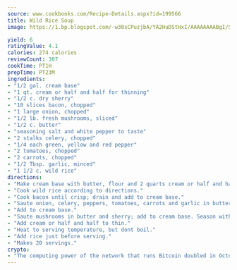 ```yaml
---
source: www.cookbooks.com/Recipe-Details.aspx?id=199566
title: Wild Rice Soup
image: https://1.bp.blogspot.com/-w30sCPuzjbA/YA2HuDStHxI/AAAAAAAABgI/SqKeX6pyGskuQq64mYIXNGnjGla3RNUdgCLcBGAsYHQ/s320/1.png

yield: 6
ratingValue: 4.1
calories: 274 calories
reviewCount: 307
cookTime: PT1H
prepTime: PT23M
ingredients:
- "1/2 gal. cream base"
- "1 qt. cream or half and half for thinning"
- "1/2 c. dry sherry"
- "10 slices bacon, chopped"
- "1 large onion, chopped"
- "1/2 lb. fresh mushrooms, sliced"
- "1/2 c. butter"
- "seasoning salt and white pepper to taste"
- "2 stalks celery, chopped"
- "1/4 each green, yellow and red pepper"
- "2 tomatoes, chopped"
- "2 carrots, chopped"
- "1/2 Tbsp. garlic, minced"
- "1 1/2 c. wild rice"
directions:
- "Make cream base with butter, flour and 2 quarts cream or half and half."
- "Cook wild rice according to directions."
- "Cook bacon until crisp; drain and add to cream base."
- "Saute onion, celery, peppers, tomatoes, carrots and garlic in butter."
- "Add to cream base."
- "Saute mushrooms in butter and sherry; add to cream base. Season with seasoning salt and white pepper."
- "Add cream or half and half to thin."
- "Heat to serving temperature, but dont boil."
- "Add rice just before serving."
- "Makes 20 servings."
crypto:
- "The computing power of the network that runs Bitcoin doubled in October, pushing out all but the most dedicated miners."
---
```

